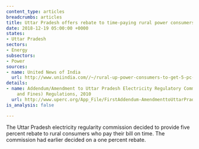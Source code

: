 ```yaml
---
content_type: articles
breadcrumbs: articles
title: Uttar Pradesh offers rebate to time-paying rural power consumers
date: 2018-12-19 05:00:00 +0000
states:
- Uttar Pradesh
sectors:
- Energy
subsectors:
- Power
sources:
- name: United News of India
  url: http://www.uniindia.com//~/rural-up-power-consumers-to-get-5-pc-rebate-for-paying-bill-on-time/States/news/1439690.html#s6xUAt2E6qu6oWJJ.14
details:
- name: Addendum/Amendment to Uttar Pradesh Electricity Regulatory Commission (Fees
    and Fines) Regulations, 2010
  url: http://www.uperc.org/App_File/FirstAddendum-AmendmenttoUttarPradeshElectricityRegulatoryCommission(FEESANDFINES)Regulations2010-pdf1211201855115PM.pdf
is_analysis: false

---
```

The Uttar Pradesh electricity regularity commission decided to provide five percent rebate to rural consumers who pay their bill on time. The commission had earlier decided on a one percent rebate.